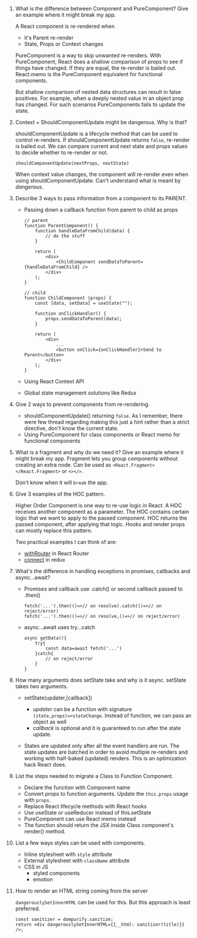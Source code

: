 1. What is the difference between Component and PureComponent? Give an example where it might break my app.

    A React component is re-rendered when 
    - it's Parent re-render
    - State, Props or Context changes

    PureComponent is a way to skip unwanted re-renders. With PureComponent, React does a shallow comparison of props to see if things have changed. If they are equal, the re-render is bailed out. React.memo is the PureComponent equivalent for functional components.

    But shallow comparison of nested data structures can result in false positives. For example, when a deeply nested value in an object prop has changed. For such scenarios PureComponents fails to update the state.

2. Context + ShouldComponentUpdate might be dangerous. Why is that?

    shouldComponentUpdate is a lifecycle method that can be used to control re-renders. If shouldComponentUpdate returns `false`, re-render is bailed out. We can compare current and next state and props values to decide whether to re-render or not.

    `shouldComponentUpdate(nextProps, nextState)`

    When context value changes, the component will re-render even when using shouldComponentUpdate. Can't understand what is meant by _dangerous_.

3. Describe 3 ways to pass information from a component to its PARENT.

    - Passing down a callback function from parent to child as props
        ```
        // parent
        function ParentComponent() {
            function handleDataFromChild(data) {
                // do the stuff
            }

            return (
                <div>
                    <ChildComponent sendDataToParent={handleDataFromChild} />
                </div>
            );
        }

        // child
        function ChildComponent (props) {
            const [data, setData] = useState("");

            function onClickHandler() {
                props.sendDataToParent(data);
            }

            return (
                <div>
                    ...
                    <button onClick={onClickHandler}>Send to Parent</button>
                </div>
            );
        }
        ```
    - Using React Context API

    - Global state management solutions like Redux

4. Give 2 ways to prevent components from re-rendering.
    - shouldComponentUpdate() returning `false`. As I remember, there were few thread regarding making this just a hint rather than a strict directive, don't know the current state.
    - Using PureComponent for class components or React memo for functional components

5. What is a fragment and why do we need it? Give an example where it might break my app.
    Fragment lets you group components without creating an extra node. 
    Can be used as `<React.Fragment></React.Fragment>` or `<></>`.

    Don't know when it will `break` the app.

6. Give 3 examples of the HOC pattern.

    Higher Order Component is one way to re-use logic in React. A HOC receives another component as a parameter. The HOC contains certain logic that we want to apply to the passed component. HOC returns the passed component, after applying that logic. Hooks and render props can mostly replace this pattern.

    Two practical examples I can think of are:
    - [withRouter](https://v5.reactrouter.com/web/api/withRouter) in React Router
    - [connect](https://react-redux.js.org/api/connect) in redux

7. What's the difference in handling exceptions in promises, callbacks and async…await?
    - Promises and callback use .catch() or second callback passed to .then()
        ```
        fetch('...').then(()=>// on resolve).catch(()=>// on reject/error)
        fetch('...').then(()=>// on resolve,()=>// on reject/error)
        ```
    - async…await uses try...catch 
        ```
        async getData(){
            try{
                const data=await fetch('...')
            }catch{
                // on reject/error
            }
        }
        ```

8. How many arguments does setState take and why is it async.
    setState takes two arguments.
    - setState(updater,[callback])

        - _updater_ can be a function with signature `(state,props)=>stateChange`. Instead of function, we can pass an object as well
        - _callback_ is optional and it is guaranteed to run after the state update.

    - States are updated only after all the event handlers are run. The state updates are batched in order to avoid multiple re-renders and working with half-baked (updated) renders. This is an optimization hack React does.

9. List the steps needed to migrate a Class to Function Component.
    - Declare the function with Component name
    - Convert props to function arguments. Update the `this.props` usage with `props`.
    - Replace React lifecycle methods with React hooks
    - Use useState or useReducer instead of this.setState
    - PureComponent can use React memo instead
    - The function should return the JSX inside Class component's render() method. 
 
10. List a few ways styles can be used with components.
    - Inline stylesheet with `style` attribute
    - External stylesheet with `className` attribute
    - CSS in JS
        - styled components
        - emotion

11. How to render an HTML string coming from the server

    `dangerouslySetInnerHTML` can be used for this. But this approach is least preferred.

    ```
    const sanitizer = dompurify.sanitize;
    return <div dangerouslySetInnerHTML={{__html: sanitizer(title)}} />;
    ```